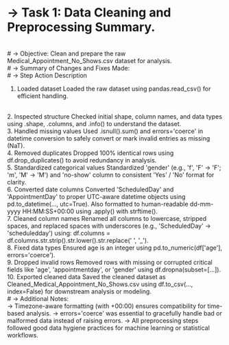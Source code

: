 # -> Task 1: Data Cleaning and Preprocessing Summary.
<br>
# -> Objective: Clean and prepare the raw Medical_Appointment_No_Shows.csv dataset for analysis.
<br>
# -> Summary of Changes and Fixes Made:<br>
# -> Step	Action	Description

1.	Loaded dataset	Loaded the raw dataset using pandas.read_csv() for efficient handling.
<br>
2.	Inspected structure	Checked initial shape, column names, and data types using .shape, .columns, and .info() to understand the dataset.
<br>
3.	Handled missing values	Used .isnull().sum() and errors='coerce' in datetime conversion to safely convert or mark invalid entries as missing (NaT).
<br>
4.	Removed duplicates	Dropped 100% identical rows using df.drop_duplicates() to avoid redundancy in analysis.
<br>
5.	Standardized categorical values	Standardized 'gender' (e.g., 'f', 'F' → 'F'; 'm', 'M' → 'M') and 'no-show' column to consistent 'Yes' / 'No' format for clarity.
<br>
6.	Converted date columns	Converted 'ScheduledDay' and 'AppointmentDay' to proper UTC-aware datetime objects using pd.to_datetime(..., utc=True).
Also formatted to human-readable dd-mm-yyyy HH:MM:SS+00:00 using .apply() with strftime().
<br>
7.	Cleaned column names	Renamed all columns to lowercase, stripped spaces, and replaced spaces with underscores (e.g., 'ScheduledDay' → 'scheduledday') using: df.columns = df.columns.str.strip().str.lower().str.replace(' ', '_').
<br>
8.	Fixed data types	Ensured age is an integer using pd.to_numeric(df['age'], errors='coerce').
<br>
9.	Dropped invalid rows	Removed rows with missing or corrupted critical fields like 'age', 'appointmentday', or 'gender' using df.dropna(subset=[...]).
<br> 
10.	Exported cleaned data	Saved the cleaned dataset as Cleaned_Medical_Appointment_No_Shows.csv using df.to_csv(..., index=False) for downstream analysis or modeling.
<br>
# -> Additional Notes:<br>
-> Timezone-aware formatting (with +00:00) ensures compatibility for time-based analysis.
-> errors='coerce' was essential to gracefully handle bad or malformed data instead of raising errors.
-> All preprocessing steps followed good data hygiene practices for machine learning or statistical workflows.
